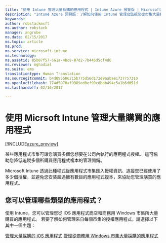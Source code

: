 ```yaml
---
title: "使用 Intune 管理大量採購的應用程式 | Intune Azure 預覽版 | Microsoft Docs"
description: "Intune Azure 預覽版︰了解如何使用 Intune 管理及監視您從市集大量採購之應用程式的使用狀況。"
keywords: 
author: robstackmsft
ms.author: robstack
manager: angrobe
ms.date: 02/15/2017
ms.topic: article
ms.prod: 
ms.service: microsoft-intune
ms.technology: 
ms.assetid: 85b07f57-661a-4bc8-87d2-7b446d5cf4d6
ms.reviewer: mghadial
ms.suite: ems
translationtype: Human Translation
ms.sourcegitcommit: b4d095506215b775d56d172e9aabae1737757310
ms.openlocfilehash: 774d5970af9389ed0ef99c0bbb494c5a1b6d051d
ms.lasthandoff: 02/16/2017

---
```


# <a name="manage-volume-purchased-apps-with-micrsoft-intune"></a>使用 Micrsoft Intune 管理大量購買的應用程式

[!INCLUDE[azure_preview](../includes/azure_preview.md)]

某些應用程式市集可讓您購買多個您想要在公司內執行的應用程式授權。 這可協助您降低追蹤多個所購買應用程式複本的管理開銷。

Microsoft Intune 透過此種程式從應用程式市集匯入授權資訊、追蹤您已經使用了多少個授權，並避免您安裝超過擁有數目的應用程式複本，來協助您管理購買的應用程式。

## <a name="which-types-of-apps-can-you-manage"></a>您可以管理哪些類型的應用程式？

使用 Intune，您可以管理您從 iOS 應用程式商店和商務用 Windows 市集所大量購買的應用程式。 若要了解如何管理來自每個市集的授權應用程式，請選擇以下其中一個主題︰

[管理大量採購的 iOS 應用程式](ios-vpp-apps.md)
[管理從商務用 Windows 市集大量採購的應用程式](wsfb-apps.md)

